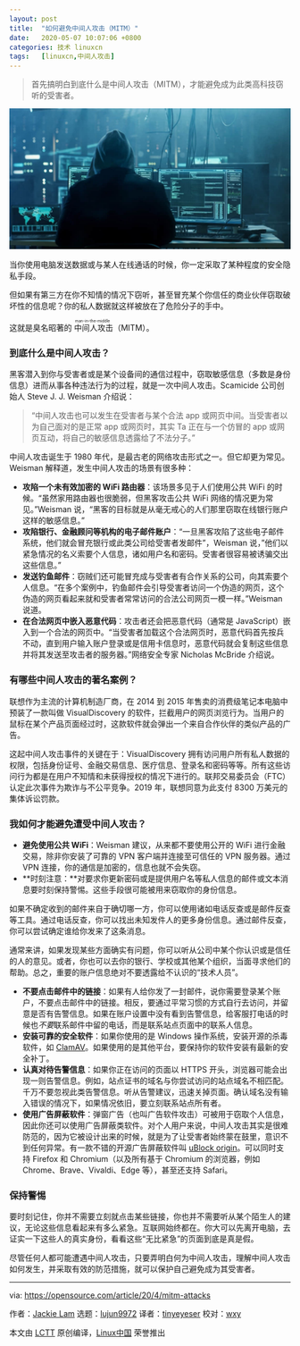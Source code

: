 ```yaml
---
layout: post
title:	"如何避免中间人攻击（MITM）"
date:	2020-05-07 10:07:06 +0800 
categories:	技术 linuxcn 
tags:	[linuxcn,中间人攻击]
---
```




> 
> 首先搞明白到底什么是中间人攻击（MITM），才能避免成为此类高科技窃听的受害者。
> 
> 
> 


![](/Asserts/Images/album/202005/07/100655i7og1eqsw6o3ww81.jpg)


当你使用电脑发送数据或与某人在线通话的时候，你一定采取了某种程度的安全隐私手段。


但如果有第三方在你不知情的情况下窃听，甚至冒充某个你信任的商业伙伴窃取破坏性的信息呢？你的私人数据就这样被放在了危险分子的手中。


这就是臭名昭著的<ruby> 中间人攻击 <rt>  man-in-the-middle </rt></ruby>（MITM）。


### 到底什么是中间人攻击？


黑客潜入到你与受害者或是某个设备间的通信过程中，窃取敏感信息（多数是身份信息）进而从事各种违法行为的过程，就是一次中间人攻击。Scamicide 公司创始人 Steve J. J. Weisman 介绍说：



> 
> “中间人攻击也可以发生在受害者与某个合法 app 或网页中间。当受害者以为自己面对的是正常 app 或网页时，其实 Ta 正在与一个仿冒的 app 或网页互动，将自己的敏感信息透露给了不法分子。”
> 
> 
> 


中间人攻击诞生于 1980 年代，是最古老的网络攻击形式之一。但它却更为常见。Weisman 解释道，发生中间人攻击的场景有很多种：


* **攻陷一个未有效加密的 WiFi 路由器**：该场景多见于人们使用公共 WiFi 的时候。“虽然家用路由器也很脆弱，但黑客攻击公共 WiFi 网络的情况更为常见。”Weisman 说，“黑客的目标就是从毫无戒心的人们那里窃取在线银行账户这样的敏感信息。”
* **攻陷银行、金融顾问等机构的电子邮件账户**：“一旦黑客攻陷了这些电子邮件系统，他们就会冒充银行或此类公司给受害者发邮件”，Weisman 说，”他们以紧急情况的名义索要个人信息，诸如用户名和密码。受害者很容易被诱骗交出这些信息。”
* **发送钓鱼邮件**：窃贼们还可能冒充成与受害者有合作关系的公司，向其索要个人信息。“在多个案例中，钓鱼邮件会引导受害者访问一个伪造的网页，这个伪造的网页看起来就和受害者常常访问的合法公司网页一模一样。”Weisman 说道。
* **在合法网页中嵌入恶意代码**：攻击者还会把恶意代码（通常是 JavaScript）嵌入到一个合法的网页中。“当受害者加载这个合法网页时，恶意代码首先按兵不动，直到用户输入账户登录或是信用卡信息时，恶意代码就会复制这些信息并将其发送至攻击者的服务器。”网络安全专家 Nicholas McBride 介绍说。


### 有哪些中间人攻击的著名案例？


联想作为主流的计算机制造厂商，在 2014 到 2015 年售卖的消费级笔记本电脑中预装了一款叫做 VisualDiscovery 的软件，拦截用户的网页浏览行为。当用户的鼠标在某个产品页面经过时，这款软件就会弹出一个来自合作伙伴的类似产品的广告。


这起中间人攻击事件的关键在于：VisualDiscovery 拥有访问用户所有私人数据的权限，包括身份证号、金融交易信息、医疗信息、登录名和密码等等。所有这些访问行为都是在用户不知情和未获得授权的情况下进行的。联邦交易委员会（FTC）认定此次事件为欺诈与不公平竞争。2019 年，联想同意为此支付 8300 万美元的集体诉讼罚款。


### 我如何才能避免遭受中间人攻击？


* **避免使用公共 WiFi**：Weisman 建议，从来都不要使用公开的 WiFi 进行金融交易，除非你安装了可靠的 VPN 客户端并连接至可信任的 VPN 服务器。通过 VPN 连接，你的通信是加密的，信息也就不会失窃。
* **时刻注意：**对要求你更新密码或是提供用户名等私人信息的邮件或文本消息要时刻保持警惕。这些手段很可能被用来窃取你的身份信息。


如果不确定收到的邮件来自于确切哪一方，你可以使用诸如电话反查或是邮件反查等工具。通过电话反查，你可以找出未知发件人的更多身份信息。通过邮件反查，你可以尝试确定谁给你发来了这条消息。


通常来讲，如果发现某些方面确实有问题，你可以听从公司中某个你认识或是信任的人的意见。或者，你也可以去你的银行、学校或其他某个组织，当面寻求他们的帮助。总之，重要的账户信息绝对不要透露给不认识的“技术人员”。
* **不要点击邮件中的链接**：如果有人给你发了一封邮件，说你需要登录某个账户，不要点击邮件中的链接。相反，要通过平常习惯的方式自行去访问，并留意是否有告警信息。如果在账户设置中没有看到告警信息，给客服打电话的时候也*不要*联系邮件中留的电话，而是联系站点页面中的联系人信息。
* **安装可靠的安全软件**：如果你使用的是 Windows 操作系统，安装开源的杀毒软件，如 [ClamAV](https://www.clamav.net)。如果使用的是其他平台，要保持你的软件安装有最新的安全补丁。
* **认真对待告警信息**：如果你正在访问的页面以 HTTPS 开头，浏览器可能会出现一则告警信息。例如，站点证书的域名与你尝试访问的站点域名不相匹配。千万不要忽视此类告警信息。听从告警建议，迅速关掉页面。确认域名没有输入错误的情况下，如果情况依旧，要立刻联系站点所有者。
* **使用广告屏蔽软件**：弹窗广告（也叫广告软件攻击）可被用于窃取个人信息，因此你还可以使用广告屏蔽类软件。对个人用户来说，中间人攻击其实是很难防范的，因为它被设计出来的时候，就是为了让受害者始终蒙在鼓里，意识不到任何异常。有一款不错的开源广告屏蔽软件叫 [uBlock origin](https://github.com/gorhill/uBlock)。可以同时支持 Firefox 和 Chromium（以及所有基于 Chromium 的浏览器，例如 Chrome、Brave、Vivaldi、Edge 等），甚至还支持 Safari。


### 保持警惕


要时刻记住，你并不需要立刻就点击某些链接，你也并不需要听从某个陌生人的建议，无论这些信息看起来有多么紧急。互联网始终都在。你大可以先离开电脑，去证实一下这些人的真实身份，看看这些“无比紧急”的页面到底是真是假。


尽管任何人都可能遭遇中间人攻击，只要弄明白何为中间人攻击，理解中间人攻击如何发生，并采取有效的防范措施，就可以保护自己避免成为其受害者。




---


via: <https://opensource.com/article/20/4/mitm-attacks>


作者：[Jackie Lam](https://opensource.com/users/beenverified) 选题：[lujun9972](https://github.com/lujun9972) 译者：[tinyeyeser](https://github.com/tinyeyeser) 校对：[wxy](https://github.com/wxy)


本文由 [LCTT](https://github.com/LCTT/TranslateProject) 原创编译，[Linux中国](https://linux.cn/) 荣誉推出

